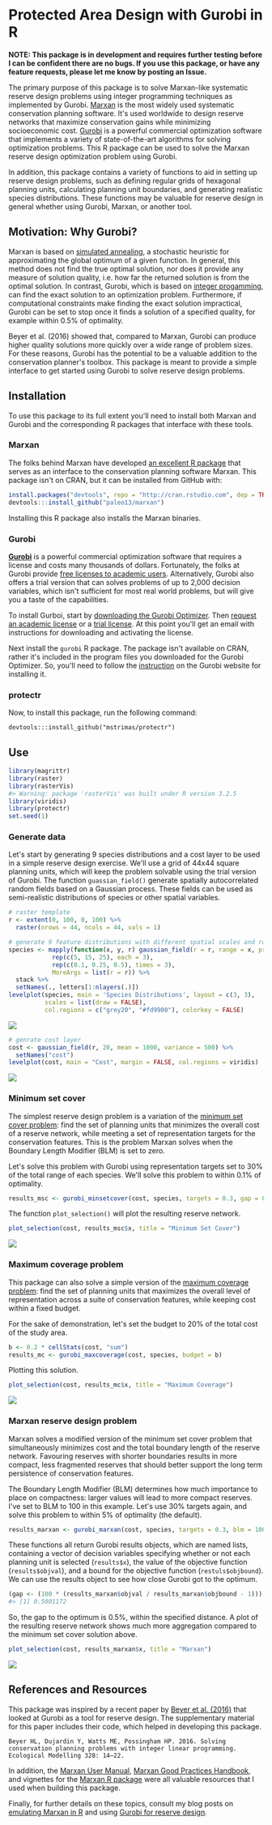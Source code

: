 <!-- README.md is generated from README.Rmd. Please edit that file -->
Protected Area Design with Gurobi in R
======================================

**NOTE: This package is in development and requires further testing before I can be confident there are no bugs. If you use this package, or have any feature requests, please let me know by posting an Issue.**

The primary purpose of this package is to solve Marxan-like systematic reserve design problems using integer programming techniques as implemented by Gurobi. [Marxan](http://www.uq.edu.au/marxan/) is the most widely used systematic conservation planning software. It's used worldwide to design reserve networks that maximize conservation gains while minimizing socioeconomic cost. [Gurobi](http://www.gurobi.com/) is a powerful commercial optimization software that implements a variety of state-of-the-art algorithms for solving optimization problems. This R package can be used to solve the Marxan reserve design optimization problem using Gurobi.

In addition, this package contains a variety of functions to aid in setting up reserve design problems, such as defining regular grids of hexagonal planning units, calculating planning unit boundaries, and generating realistic species distributions. These functions may be valuable for reserve design in general whether using Gurobi, Marxan, or another tool.

Motivation: Why Gurobi?
-----------------------

Marxan is based on [simulated annealing](https://en.wikipedia.org/wiki/Simulated_annealing), a stochastic heuristic for approximating the global optimum of a given function. In general, this method does not find the true optimal solution, nor does it provide any measure of solution quality, i.e. how far the returned solution is from the optimal solution. In contrast, Gurobi, which is based on [integer progamming](https://en.wikipedia.org/wiki/Integer_programming), can find the exact solution to an optimization problem. Furthermore, if computational constraints make finding the exact solution impractical, Gurobi can be set to stop once it finds a solution of a specified quality, for example within 0.5% of optimality.

Beyer et al. (2016) showed that, compared to Marxan, Gurobi can produce higher quality solutions more quickly over a wide range of problem sizes. For these reasons, Gurobi has the potential to be a valuable addition to the conservation planner's toolbox. This package is meant to provide a simple interface to get started using Gurobi to solve reserve design problems.

Installation
------------

To use this package to its full extent you'll need to install both Marxan and Gurobi and the corresponding R packages that interface with these tools.

### Marxan

The folks behind Marxan have developed [an excellent R package](https://github.com/paleo13/marxan) that serves as an interface to the conservation planning software Marxan. This package isn't on CRAN, but it can be installed from GitHub with:

``` r
install.packages("devtools", repo = "http://cran.rstudio.com", dep = TRUE)
devtools:::install_github("paleo13/marxan")
```

Installing this R package also installs the Marxan binaries.

### Gurobi

[**Gurobi**](http://www.gurobi.com/) is a powerful commercial optimization software that requires a license and costs many thousands of dollars. Fortunately, the folks at Gurobi provide [free licenses to academic users](http://user.gurobi.com/download/licenses/free-academic). Alternatively, Gurobi also offers a trial version that can solves problems of up to 2,000 decision variables, which isn't sufficient for most real world problems, but will give you a taste of the capabilities.

To install Gurboi, start by [downloading the Gurobi Optimizer](http://user.gurobi.com/download/gurobi-optimizer). Then [request an academic license](http://user.gurobi.com/download/licenses/free-academic) or a [trial license](http://user.gurobi.com/download/licenses/free-online). At this point you'll get an email with instructions for downloading and activating the license.

Next install the `gurobi` R package. The package isn't available on CRAN, rather it's included in the program files you downloaded for the Gurobi Optimizer. So, you'll need to follow the [instruction](https://www.gurobi.com/documentation/6.5/refman/installing_the_r_package.html) on the Gurobi website for installing it.

### protectr

Now, to install this package, run the following command:

    devtools:::install_github("mstrimas/protectr")

Use
---

``` r
library(magrittr)
library(raster)
library(rasterVis)
#> Warning: package 'rasterVis' was built under R version 3.2.5
library(viridis)
library(protectr)
set.seed(1)
```

### Generate data

Let's start by generating 9 species distributions and a cost layer to be used in a simple reserve design exercise. We'll use a grid of 44x44 square planning units, which will keep the problem solvable using the trial version of Gurobi. The function `guassian_field()` generate spatially autocorrelated random fields based on a Gaussian process. These fields can be used as semi-realistic distributions of species or other spatial variables.

``` r
# raster template
r <- extent(0, 100, 0, 100) %>% 
  raster(nrows = 44, ncols = 44, vals = 1)

# generate 9 feature distributions with different spatial scales and rarities
species <- mapply(function(x, y, r) gaussian_field(r = r, range = x, prop = y),
            rep(c(5, 15, 25), each = 3),
            rep(c(0.1, 0.25, 0.5), times = 3),
            MoreArgs = list(r = r)) %>% 
  stack %>% 
  setNames(., letters[1:nlayers(.)])
levelplot(species, main = 'Species Distributions', layout = c(3, 3),
          scales = list(draw = FALSE),
          col.regions = c("grey20", "#fd9900"), colorkey = FALSE)
```

![](figures/README-set-up-1.png)<!-- -->

``` r
# genrate cost layer
cost <- gaussian_field(r, 20, mean = 1000, variance = 500) %>% 
  setNames("cost")
levelplot(cost, main = "Cost", margin = FALSE, col.regions = viridis)
```

![](figures/README-set-up-2.png)<!-- -->

### Minimum set cover

The simplest reserve design problem is a variation of the [minimum set cover problem](https://en.wikipedia.org/wiki/Set_cover_problem): find the set of planning units that minimizes the overall cost of a reserve network, while meeting a set of representation targets for the conservation features. This is the problem Marxan solves when the Boundary Length Modifier (BLM) is set to zero.

Let's solve this problem with Gurobi using representation targets set to 30% of the total range of each species. We'll solve this problem to within 0.1% of optimality.

``` r
results_msc <- gurobi_minsetcover(cost, species, targets = 0.3, gap = 0.001)
```

The function `plot_selection()` will plot the resulting reserve network.

``` r
plot_selection(cost, results_msc$x, title = "Minimum Set Cover")
```

![](figures/README-plot-msp-1.png)<!-- -->

### Maximum coverage problem

This package can also solve a simple version of the [maximum coverage problem](https://en.wikipedia.org/wiki/Maximum_coverage_problem): find the set of planning units that maximizes the overall level of representation across a suite of conservation features, while keeping cost within a fixed budget.

For the sake of demonstration, let's set the budget to 20% of the total cost of the study area.

``` r
b <- 0.2 * cellStats(cost, "sum")
results_mc <- gurobi_maxcoverage(cost, species, budget = b)
```

Plotting this solution.

``` r
plot_selection(cost, results_mc$x, title = "Maximum Coverage")
```

![](figures/README-plot-mc-1.png)<!-- -->

### Marxan reserve design problem

Marxan solves a modified version of the minimum set cover problem that simultaneously minimizes cost and the total boundary length of the reserve network. Favouring reserves with shorter boundaries results in more compact, less fragmented reserves that should better support the long term persistence of conservation features.

The Boundary Length Modifier (BLM) determines how much importance to place on compactness: larger values will lead to more compact reserves. I've set to BLM to 100 in this example. Let's use 30% targets again, and solve this problem to within 5% of optimality (the default).

``` r
results_marxan <- gurobi_marxan(cost, species, targets = 0.3, blm = 100)
```

These functions all return Gurobi results objects, which are named lists, containing a vector of decision variables specifying whether or not each planning unit is selected (`results$x`), the value of the objective function (`results$objval`), and a bound for the objective function (`restuls$objbound`). We can use the results object to see how close Gurobi got to the optimum.

``` r
(gap <- (100 * (results_marxan$objval / results_marxan$objbound - 1)))
#> [1] 0.5001172
```

So, the gap to the optimum is 0.5%, within the specified distance. A plot of the resulting reserve network shows much more aggregation compared to the minimum set cover solution above.

``` r
plot_selection(cost, results_marxan$x, title = "Marxan")
```

![](figures/README-plot-marxan-1.png)<!-- -->

References and Resources
------------------------

This package was inspired by a recent paper by [Beyer et al. (2016)](http://www.sciencedirect.com/science/article/pii/S0304380016300217) that looked at Gurobi as a tool for reserve design. The supplementary material for this paper includes their code, which helped in developing this package.

    Beyer HL, Dujardin Y, Watts ME, Possingham HP. 2016. Solving conservation planning problems with integer linear programming. Ecological Modelling 328: 14–22.

In addition, the [Marxan User Manual](http://www.uq.edu.au/marxan/docs/Marxan_User_Manual_2008.pdf), [Marxan Good Practices Handbook](http://www.uq.edu.au/marxan/docs/Marxan%20Good%20Practices%20Handbook%20v2%202010.pdf), and vignettes for the [Marxan R package](https://github.com/paleo13/marxan) were all valuable resources that I used when building this package.

Finally, for further details on these topics, consult my blog posts on [emulating Marxan in R](http://strimas.com/r/marxan) and using [Gurobi for reserve design](http://strimas.com/r/gurobi).
